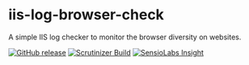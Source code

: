 # iis-log-browser-check

A simple IIS log checker to monitor the browser diversity on websites.

[![GitHub release](https://img.shields.io/github/release/PXgamer/iis-log-browser-check.svg)](https://github.com/PXgamer/iis-log-browser-check/releases/latest) [![Scrutinizer Build](https://img.shields.io/scrutinizer/build/g/PXgamer/iis-log-browser-check.svg)](https://scrutinizer-ci.com/g/PXgamer/iis-log-browser-check/build-status/master) [![SensioLabs Insight](https://img.shields.io/sensiolabs/i/12034268-cad6-4cb3-a25d-b26c3d9b6593.svg)](https://insight.sensiolabs.com/projects/12034268-cad6-4cb3-a25d-b26c3d9b6593)
